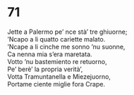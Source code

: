 # 71
  
Jette a Palermo pe’ nce stà’ tre ghiuorne;  
’Ncapo a li quatto cariette malato.  
’Ncape a li cinche me sonno ’nu suonne,  
Ca nenna mia s’era maretata.  
Votto ’nu bastemiento re retuorno,  
Pe’ berè’ la propria verità’,  
Votta Tramuntanella e Miezejuorno,  
Portame ciente miglie fora Crape.
